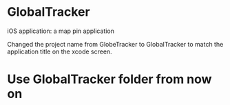 # GlobalTracker
iOS application: a map pin application

Changed the project name from GlobeTracker to GlobalTracker to match the application title on the xcode screen.

# Use GlobalTracker folder from now on
